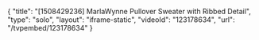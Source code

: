 {
    "title": "[1508429236] MarlaWynne Pullover Sweater with Ribbed Detail",
    "type": "solo",
    "layout": "iframe-static",
    "videoId": "123178634",
    "url": "\/tvpembed\/123178634"
}